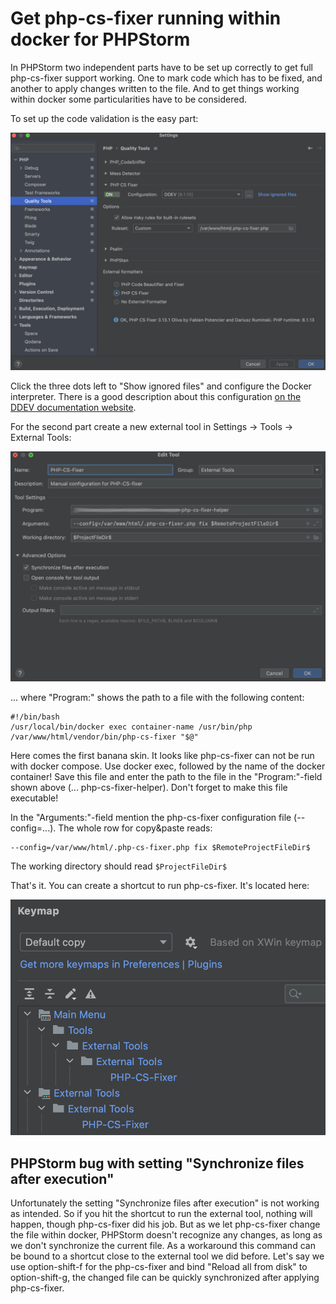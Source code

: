 # Get php-cs-fixer running within docker for PHPStorm

In PHPStorm two independent parts have to be set up correctly to get full
php-cs-fixer support working. One to mark code which has to be fixed, and
another to apply changes written to the file. And to get things working
within docker some particularities have to be considered.

To set up the code validation is the easy part:

![](./images/screen001.png "Set up PHP CS Fixer within Docker")

Click the three dots left to "Show ignored files" and configure the 
Docker interpreter. There is a good description about this configuration
<a href="https://ddev.readthedocs.io/en/latest/users/topics/phpstorm/">
on the DDEV documentation website</a>.

For the second part create a new external tool in Settings -> Tools ->
External Tools:

![](./images/screen002.png "External tool setup")

... where "Program:" shows the path to a file with the following content:

```
#!/bin/bash
/usr/local/bin/docker exec container-name /usr/bin/php /var/www/html/vendor/bin/php-cs-fixer "$@"
```

Here comes the first banana skin. It looks like php-cs-fixer can not be run with docker compose.
Use docker exec, followed by the name of the docker container!
Save this file and enter the path to the file in the "Program:"-field 
shown above (... php-cs-fixer-helper). Don't forget to make this file
executable!

In the "Arguments:"-field mention the php-cs-fixer configuration file
(--config=...). The whole row for copy&paste reads:
```
--config=/var/www/html/.php-cs-fixer.php fix $RemoteProjectFileDir$
```

The working directory should read ``` $ProjectFileDir$ ```

That's it. You can create a shortcut to run php-cs-fixer. It's located
here: 

![](./images/screen003.png "Shortcut for tool")

## PHPStorm bug with setting "Synchronize files after execution"

Unfortunately the setting "Synchronize files after execution" is not
working as intended. So if you hit the shortcut to run the external tool,
nothing will happen, though php-cs-fixer did his job. But as we
let php-cs-fixer change the file within docker, PHPStorm doesn't 
recognize any changes, as long as we don't synchronize the current file.
As a workaround this command can be bound to a shortcut close to the
external tool we did before. Let's say we use option-shift-f for the 
php-cs-fixer and bind "Reload all from disk" to option-shift-g, the
changed file can be quickly synchronized after applying php-cs-fixer.